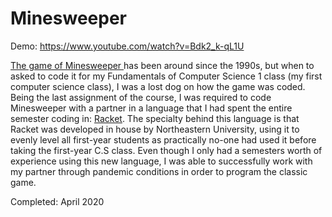 # Minesweeper
Demo: https://www.youtube.com/watch?v=Bdk2_k-qL1U

<p>
                    <a href="http://minesweeperonline.com/" target="_blank"> The game of Minesweeper </a> has been around 
                    since the 1990s, but when to asked to code it for my Fundamentals of Computer Science 1 
                    class (my first computer science class), I was a lost dog on how the game was coded. 
                    Being the last assignment of the course, I was required to code Minesweeper with a 
                    partner in a language that I had spent the entire semester coding in: 
                    <a href="https://en.wikipedia.org/wiki/Racket_(programming_language)" target="_blank">Racket</a>. 
                    The specialty behind this language is that Racket was developed in house by 
                    Northeastern University, using it to evenly level all first-year students as 
                    practically no-one had used it before taking the first-year C.S class. 
                    Even though I only had a semesters worth of experience using this new language, I 
                    was able to successfully work with my partner through pandemic conditions in order 
                    to program the classic game. 
                 
 
 Completed: April 2020
